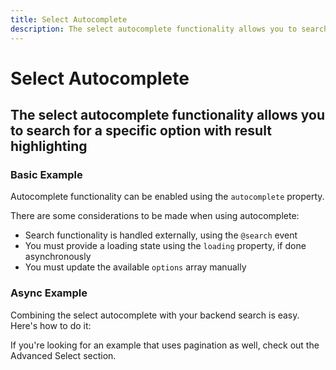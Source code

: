 ```yaml
---
title: Select Autocomplete
description: The select autocomplete functionality allows you to search for a specific option with result highlighting. 
---
```


<script setup>
import * as examples from '../../examples';
</script>


# Select Autocomplete
## The select autocomplete functionality allows you to search for a specific option with result highlighting

### Basic Example
Autocomplete functionality can be enabled using the `autocomplete` property. 

There are some considerations to be made when using autocomplete:
- Search functionality is handled externally, using the `@search` event
- You must provide a loading state using the `loading` property, if done asynchronously
- You must update the available `options` array manually

<example :component="examples.ISelectAutocompleteExample" :html="examples.ISelectAutocompleteExampleHTML" :js="examples.ISelectAutocompleteExampleJS"></example>

### Async Example
Combining the select autocomplete with your backend search is easy. Here's how to do it: 

<example :component="examples.ISelectAutocompleteAsyncExample" :html="examples.ISelectAutocompleteAsyncExampleHTML" :js="examples.ISelectAutocompleteAsyncExampleJS"></example>

If you're looking for an example that uses pagination as well, check out the <router-link :to="{ name: 'docs-forms-select-advanced' }">Advanced Select</router-link> section.



